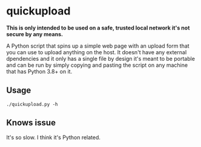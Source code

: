 # quickupload

**This is only intended to be used on a safe, trusted local network it's not secure by any means.**

A Python script that spins up a simple web page with an upload form that you can use to upload anything on the host. It doesn't have any external dpendencies and it only has a single file by design it's meant to be portable and can be run by simply copying and pasting the script on any machine that has Python 3.8+ on it.


## Usage

```
./quickupload.py -h
```


## Knows issue

It's so slow. I think it's Python related.